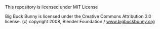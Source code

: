 
This repository is licensed under MIT License



Big Buck Bunny is licensed under the Creative Commons Attribution 3.0 license.
(c) copyright 2008, Blender Foundation / www.bigbuckbunny.org